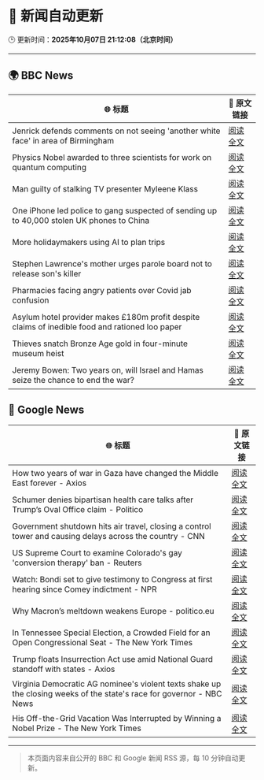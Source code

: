 # 🧠 新闻自动更新

🕒 更新时间：**2025年10月07日 21:12:08（北京时间）**

---

## 🌍 BBC News

| 🌐 标题 | 🔗 原文链接 |
|--------|-------------|
| Jenrick defends comments on not seeing 'another white face' in area of Birmingham | [阅读全文](https://www.bbc.com/news/articles/cy85zlpwne6o?at_medium=RSS&at_campaign=rss) |
| Physics Nobel awarded to three scientists for work on quantum computing | [阅读全文](https://www.bbc.com/news/articles/c98d00nq47jo?at_medium=RSS&at_campaign=rss) |
| Man guilty of stalking TV presenter Myleene Klass | [阅读全文](https://www.bbc.com/news/articles/cj0766g9edyo?at_medium=RSS&at_campaign=rss) |
| One iPhone led police to gang suspected of sending up to 40,000 stolen UK phones to China | [阅读全文](https://www.bbc.com/news/articles/c20vlpwrzwdo?at_medium=RSS&at_campaign=rss) |
| More holidaymakers using AI to plan trips | [阅读全文](https://www.bbc.com/news/articles/czdjzm2gv7qo?at_medium=RSS&at_campaign=rss) |
| Stephen Lawrence's mother urges parole board not to release son's killer | [阅读全文](https://www.bbc.com/news/articles/cewn99k9l7zo?at_medium=RSS&at_campaign=rss) |
| Pharmacies facing angry patients over Covid jab confusion | [阅读全文](https://www.bbc.com/news/articles/cm28q5gqvppo?at_medium=RSS&at_campaign=rss) |
| Asylum hotel provider makes £180m profit despite claims of inedible food and rationed loo paper | [阅读全文](https://www.bbc.com/news/articles/ce9r5m74de8o?at_medium=RSS&at_campaign=rss) |
| Thieves snatch Bronze Age gold in four-minute museum heist | [阅读全文](https://www.bbc.com/news/articles/cj9zxdpwn73o?at_medium=RSS&at_campaign=rss) |
| Jeremy Bowen: Two years on, will Israel and Hamas seize the chance to end the war? | [阅读全文](https://www.bbc.com/news/articles/cvgqyj268ljo?at_medium=RSS&at_campaign=rss) |

## 📰 Google News

| 🌐 标题 | 🔗 原文链接 |
|--------|-------------|
| How two years of war in Gaza have changed the Middle East forever - Axios | [阅读全文](https://news.google.com/rss/articles/CBMigAFBVV95cUxPd3Y5VC1xNDZfUVRJWERCZ0FhWkhvOGJZVXJ6Ul9feGdLakl1QXhxOXZHdWRISlNNaDRfYlk4QmZVNFUzTTl1eGQwUTYyVzRrMkwwQ2h5d1VzX0RZNGo0TFQyLVJna0haY09DWnJ0UGVzUk5mV1FWNkFxZURYbTQtcw?oc=5) |
| Schumer denies bipartisan health care talks after Trump’s Oval Office claim - Politico | [阅读全文](https://news.google.com/rss/articles/CBMioAFBVV95cUxOU1V6dlh3RHJzNll6bkZ0T0w5c3V1NEhxWmdZaEozOFJuQkdIN0xrSEpIV3NqdkF4WUNsbWNBOFhkRDBiMjY3bmloTHVzU1dVNnFTNU45bExJSmptTDhIY0lmeFhzNjl6Z0xsbjBHSVF4ZzVTWkxMS0pZQXA1ZlM5QmZOeDRGNzA1MEg0bGgxdXBtRDZ4dVZWbHh5cG42am5o?oc=5) |
| Government shutdown hits air travel, closing a control tower and causing delays across the country - CNN | [阅读全文](https://news.google.com/rss/articles/CBMid0FVX3lxTE9BOVlYVUJQbVdWdUpwZk9qb203dHBBQ2J1cDNvZi03TFI0dm4zTWxMc2FzOS1aMmhCam5zTTJfRWhoSG1RWWxoeWlfQjlkakg4SEM1ZEl3UTRyeldsY0MxWjZTTlBjOTVHVTQ5QTNncWpXTDVGT0Ew?oc=5) |
| US Supreme Court to examine Colorado's gay 'conversion therapy' ban - Reuters | [阅读全文](https://news.google.com/rss/articles/CBMitAFBVV95cUxQQnFtNnhwTFFtSjctNDR3MEtfWFd3QnQzQVc0TUlXTkE4NEtFaDlJc3hKV05MMlVBTDVET0NZbWtRUU1ETV9vS0JJd050MFJRSkJqeTRwUWJWcEVzaU5jczh3eThKVk9vZ1NNRjZ2c0EwZjRKVGtHN0FQS2RDSWUzenZySmlRSkJpMnMwQlBoRXJuZFM5MVJBVTkzb29aUlM5WUhDZjhZWXdKcnhodThxMXptanU?oc=5) |
| Watch: Bondi set to give testimony to Congress at first hearing since Comey indictment - NPR | [阅读全文](https://news.google.com/rss/articles/CBMijgFBVV95cUxQaHlBcXZScGVReFNrMksxbEZXenNMRHg3Ry1EWHJkbXQ4S1FIUEluSU1KWEF0T1VkQUR4cF9xN2pnRWZjV3FONFFxbzNFTmlqUmEyUEcwbXM4Q0tCdHFLanM0LVVMU1VROXZFVDZtem92OTlLbkFwLWRrSEM4bGVobWFld2x5LVVld1N5aW5B?oc=5) |
| Why Macron’s meltdown weakens Europe - politico.eu | [阅读全文](https://news.google.com/rss/articles/CBMingFBVV95cUxOYmlFWE1WZWdyc3pXVnRfaVFnM0lKU3AyeUVCZlE0Y0lCYUNqakNTSGl0UndrS1JNU3Fvem9pNmhDQTU5b2RtMTFjQlJ6cENNYUZYaloxSVh4MVVIRGZwMlRhcnc2M3pCRGEwM3pBaWp4a294QTItRUhNWll3WkdDMW1ib1NtOFZxOEg5YWZYVzFueWJVSU9iS3dRSEJaZw?oc=5) |
| In Tennessee Special Election, a Crowded Field for an Open Congressional Seat - The New York Times | [阅读全文](https://news.google.com/rss/articles/CBMixwFBVV95cUxPdWlwdkt1azZOWlE5M2JwazNpUGZONFFTMTJDTHhLMmFkUEE0VUloam9iQnRIVExKMDFBcEFKRFlaNDBycjBNQ1hFaXZMcGMxUEFta0pvdURsZ1FBLWxDZ3Mwb2t1cXA0di1Ya0JhQ0pRNzJXNnJWcUIzUElRZTFvU1d2a0F4VHJac3p1Ykp0NGROSk13RVRkMlFoV041UEtqSFNXTEVzWWIwNUxWbnJxSGpXeEVjLXBDZi1lZ0FNUThBbUxPY3FZ?oc=5) |
| Trump floats Insurrection Act use amid National Guard standoff with states - Axios | [阅读全文](https://news.google.com/rss/articles/CBMikgFBVV95cUxPaTloMElYeEl6RXlMdEtxOGNKMVJzNWdqczg1bWdTcFpaZFZNTmZEeEV3Y3JEYkd5VTF0Wm5yZUNHR3Q2bDRiY2lFdU1Cbl9IZWd5OGxUQTRtaGtOZTZ3RXFNN3NxdEkwRm95THVyNHBVQkFxVUFESzFOdU44VE02R3BiOWpxdTBDLUxuZGU3QWNXUQ?oc=5) |
| Virginia Democratic AG nominee's violent texts shake up the closing weeks of the state's race for governor - NBC News | [阅读全文](https://news.google.com/rss/articles/CBMisAFBVV95cUxQWDAxb1RxVlJ1SjNxR2dRREs2WnROY091YjU0VmJoM0Itb2FaSjVwdWZiMEo3TDh4aUtfQjl5UEhQRUdybGtXVlBHNFo4Y3VsUTBISnJXeUN6elgwYXJ6SGVmOTNkbVlhUVZoeUlfczU4S2h5ekRNQTlsR0NpNUxndG9sWDhaOWdNVHc4ZDVQQ0ljUWdjSXdpVXQzREFLOGFSbDJBS2c3NkltZnFlWmJna9IBVkFVX3lxTE82dWYxS3RYTU56TFNkYktWZEdraWJoMmVlbWNsWjAtcFU2ZWhhbE8yeG5nVnQwdk9FWTl4aklPdklweDVsU0xoVFFKc0NEXzlreVZyM21R?oc=5) |
| His Off-the-Grid Vacation Was Interrupted by Winning a Nobel Prize - The New York Times | [阅读全文](https://news.google.com/rss/articles/CBMiiAFBVV95cUxOYnFNb0hOZkpvaXNyeG9qdEVVYXpHbDh1dTRXVlByQS1uWVJKaldPOGFTNmhKYWwxVmN1QzNVSlVmZFFIRWVGaWhaYW9VcUJhUkxYUU5sLUFWeHFROUpOdlR5Q2VRNldPMHpHRzFoXzh2SU16c1prZFBXZnRBUG9vNlB6emRYQUQ4?oc=5) |

---
> 本页面内容来自公开的 BBC 和 Google 新闻 RSS 源，每 10 分钟自动更新。